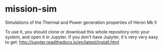 # mission-sim
Simulations of the Thermal and Power generation properties of Heron Mk II

To use it, you should clone or download this whole repository onto your system, and open it in Jupyter. If you don't have Jupyter, it's very very easy to get: 
http://jupyter.readthedocs.io/en/latest/install.html
